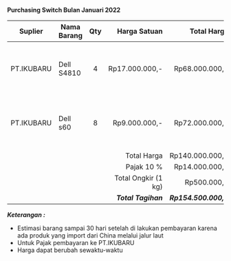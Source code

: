 **Purchasing Switch Bulan Januari 2022**

| Suplier    | Nama Barang | Qty |        Harga Satuan |           Total Harga | Keterangan                                                       |
| ---------- | ----------- | :-: | ------------------: | --------------------: | ---------------------------------------------------------------- |
| PT.IKUBARU | Dell S4810  |  4  |      Rp17.000.000,- |        Rp68.000.000,- | 1 pcs untuk new spring, 1 pcs untuk siliwangi, 2 pcs untuk spare |
| PT.IKUBARU | Dell s60    |  8  |       Rp9.000.000,- |        Rp72.000.000,- | 2 pcs untuk new spring, 2 pcs untuk siliwangi, 4 pcs untuk spare |
|            |             |     |         Total Harga |       Rp140.000.000,- |                                                                  |
|            |             |     |         Pajak  10 % |        Rp14.000.000,- |                                                                  |
|            |             |     | Total Ongkir (1 kg) |           Rp500.000,- |                                                                  |
|            |             |     | ***Total Tagihan*** | ***Rp154.500.000,-*** |                                                                  |

***Keterangan :***
- Estimasi barang sampai 30 hari setelah di lakukan pembayaran karena ada produk yang import dari China melalui jalur laut
- Untuk Pajak pembayaran ke PT.IKUBARU
- Harga dapat berubah sewaktu-waktu